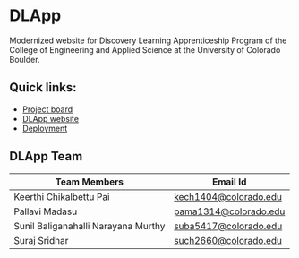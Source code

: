 # DLApp 
Modernized website for Discovery Learning Apprenticeship Program of the College of Engineering and Applied Science at the University of Colorado Boulder. 

## Quick links:
* [Project board](https://trello.com/b/BQHlweZG/project-board)
* [DLApp website](http://ec2-54-213-113-154.us-west-2.compute.amazonaws.com:3000/)
* [Deployment](https://github.com/Sunhick/DLApp/wiki/Deployment)

## DLApp Team
| Team Members | Email Id |
|--------------|----------|
| Keerthi Chikalbettu Pai | kech1404@colorado.edu |
| Pallavi Madasu | pama1314@colorado.edu |
| Sunil Baliganahalli Narayana Murthy | suba5417@colorado.edu |
| Suraj Sridhar |such2660@colorado.edu |
